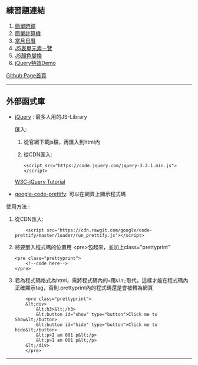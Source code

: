 ## 練習題連結    

1. [簡單時鐘](https://gb771011.github.io/myFrontEnd/Project/001-Date()_object_test)   
2. [簡單計算機](https://gb771011.github.io/myFrontEnd/Project/002-calculator_v1)    
3. [當月日曆](https://gb771011.github.io/myFrontEnd/Project/003-calendar_v1) 
4. [JS表單元素一覽](https://gb771011.github.io/myFrontEnd/Project/006-jQuary_effect_demo)
5. [JS顏色變換](https://gb771011.github.io/myFrontEnd/Project/006-jQuary_effect_demo)
6. [jQuery特效Demo](https://gb771011.github.io/myFrontEnd/Project/006-jQuary_effect_demo)     


[Github Page首頁](https://gb771011.github.io/myFrontEnd/Project/)

<!-----

## 更新紀錄

* 17/5/11-完成001 & 002，新增[GitHub Page](https://gb771011.github.io/myFrontEnd/)功能
* 17/5/18-完成003
* 17/6/1- -->

---

## 外部函式庫
* [jQuery](https://jquery.com/) : 最多人用的JS-Library

    匯入:

    1. 從官網下載js檔，再匯入到html內
    2. 從CDN匯入:

        ```
        <script src="https://code.jquery.com/jquery-3.2.1.min.js"></script>
        ```
    
    [W3C-jQuery Tutorial](https://www.w3schools.com/jquery/default.asp)

* [google-code-prettify](https://github.com/google/code-prettify): 可以在網頁上顯示程式碼     

使用方法 :      
1. 從CDN匯入: 

    ```
        <script src="https://cdn.rawgit.com/google/code-prettify/master/loader/run_prettify.js"></script>
    ```

2. 將要嵌入程式碼的位置用 &lt;pre&gt;包起來，並加上class="prettyprint"
    ```
    <pre class="prettyprint">
        <!--code here-->
    </pre>
    ```

1. 若為程式碼格式為html，需將程式碼內的```<```用```&lt;```取代，這樣才能在程式碼內正確顯示tag，否則.prettyprint內的程式碼還是會被轉為網頁
    ```
        <pre class="prettyprint">
        &lt;div>
            &lt;h3>&lt;/h3>
            &lt;button id="show" type="button">Click me to Show&lt;/button>
            &lt;button id="hide" type="button">Click me to hide&lt;/button>
            &lt;p>I am 001 p&lt;/p>
            &lt;p>I am 001 p&lt;/p>
        &lt;/div>
        </pre>

    ```

---